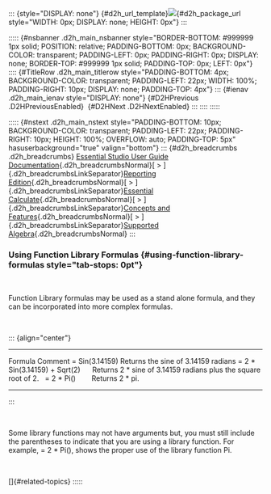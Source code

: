 ::: {style="DISPLAY: none"}
[](ms-xhelp:///?Id=d2h_url_template){#d2h_url_template}![](!package_url!){#d2h_package_url style="WIDTH: 0px; DISPLAY: none; HEIGHT: 0px"}
:::

::::: {#nsbanner .d2h_main_nsbanner style="BORDER-BOTTOM: #999999 1px solid; POSITION: relative; PADDING-BOTTOM: 0px; BACKGROUND-COLOR: transparent; PADDING-LEFT: 0px; PADDING-RIGHT: 0px; DISPLAY: none; BORDER-TOP: #999999 1px solid; PADDING-TOP: 0px; LEFT: 0px"}
:::: {#TitleRow .d2h_main_titlerow style="PADDING-BOTTOM: 4px; BACKGROUND-COLOR: transparent; PADDING-LEFT: 22px; WIDTH: 100%; PADDING-RIGHT: 10px; DISPLAY: none; PADDING-TOP: 4px"}
::: {#ienav .d2h_main_ienav style="DISPLAY: none"}
[](ms-xhelp:///?Id=84b2eac6-089a-426c-92a1-8ab6b5acbd89){#D2HPrevious .D2HPreviousEnabled}  [](ms-xhelp:///?Id=7f22dd56-cc2a-4a7f-bce3-060b1c950040){#D2HNext .D2HNextEnabled}
:::
::::
:::::

::::: {#nstext .d2h_main_nstext style="PADDING-BOTTOM: 10px; BACKGROUND-COLOR: transparent; PADDING-LEFT: 22px; PADDING-RIGHT: 10px; HEIGHT: 100%; OVERFLOW: auto; PADDING-TOP: 5px" hasuserbackground="true" valign="bottom"}
::: {#d2h_breadcrumbs .d2h_breadcrumbs}
[Essential Studio User Guide Documentation](ms-xhelp:///?Id=12457748-09e3-4d74-a240-8e049cedf030){.d2h_breadcrumbsNormal}[ \> ]{.d2h_breadcrumbsLinkSeparator}[Reporting Edition](ms-xhelp:///?Id=027aa5b6-6676-4f93-ad23-c20e8c45792e){.d2h_breadcrumbsNormal}[ \> ]{.d2h_breadcrumbsLinkSeparator}[Essential Calculate](ms-xhelp:///?Id=2ea52c7f-a332-43bd-9ca7-2ea0898ff54e){.d2h_breadcrumbsNormal}[ \> ]{.d2h_breadcrumbsLinkSeparator}[Concepts and Features](ms-xhelp:///?Id=91222e44-d3ca-4392-8f0f-41bd2ae3dd3f){.d2h_breadcrumbsNormal}[ \> ]{.d2h_breadcrumbsLinkSeparator}[Supported Algebra](ms-xhelp:///?Id=ae3545fe-822a-47ab-a6bb-b0b88da9520a){.d2h_breadcrumbsNormal}
:::

### Using Function Library Formulas {#using-function-library-formulas style="tab-stops: 0pt"}

 

Function Library formulas may be used as a stand alone formula, and they can be incorporated into more complex formulas.

 

::: {align="center"}
  ------------------------------------ -----------------------------------------------------------------
  Formula                              Comment
  = Sin(3.14159)                       Returns the sine of 3.14159 radians
  = 2 \* Sin(3.14159) + Sqrt(2)        Returns 2 \* sine of 3.14159 radians plus the square root of 2.
    = 2 \* Pi()                         Returns 2 \* pi.
  ------------------------------------ -----------------------------------------------------------------
:::

 

Some library functions may not have arguments but, you must still include the parentheses to indicate that you are using a library function. For example, = 2 \* Pi(), shows the proper use of the library function Pi.

 

[]{#related-topics}
:::::
